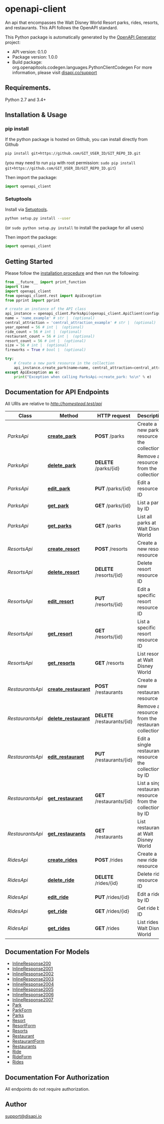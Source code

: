 # openapi-client
An api that encompasses the Walt Disney World Resort parks, rides, resorts, and restaurants. This API follows the OpenAPI standard.

This Python package is automatically generated by the [OpenAPI Generator](https://openapi-generator.tech) project:

- API version: 0.1.0
- Package version: 1.0.0
- Build package: org.openapitools.codegen.languages.PythonClientCodegen
For more information, please visit [disapi.co/support](disapi.co/support)

## Requirements.

Python 2.7 and 3.4+

## Installation & Usage
### pip install

If the python package is hosted on Github, you can install directly from Github

```sh
pip install git+https://github.com/GIT_USER_ID/GIT_REPO_ID.git
```
(you may need to run `pip` with root permission: `sudo pip install git+https://github.com/GIT_USER_ID/GIT_REPO_ID.git`)

Then import the package:
```python
import openapi_client 
```

### Setuptools

Install via [Setuptools](http://pypi.python.org/pypi/setuptools).

```sh
python setup.py install --user
```
(or `sudo python setup.py install` to install the package for all users)

Then import the package:
```python
import openapi_client
```

## Getting Started

Please follow the [installation procedure](#installation--usage) and then run the following:

```python
from __future__ import print_function
import time
import openapi_client
from openapi_client.rest import ApiException
from pprint import pprint

# create an instance of the API class
api_instance = openapi_client.ParksApi(openapi_client.ApiClient(configuration))
name = 'name_example' # str |  (optional)
central_attraction = 'central_attraction_example' # str |  (optional)
year_opened = 56 # int |  (optional)
ride_count = 56 # int |  (optional)
restaurant_count = 56 # int |  (optional)
resort_count = 56 # int |  (optional)
size = 56 # int |  (optional)
fireworks = True # bool |  (optional)

try:
    # Create a new park resource in the collection
    api_instance.create_park(name=name, central_attraction=central_attraction, year_opened=year_opened, ride_count=ride_count, restaurant_count=restaurant_count, resort_count=resort_count, size=size, fireworks=fireworks)
except ApiException as e:
    print("Exception when calling ParksApi->create_park: %s\n" % e)

```

## Documentation for API Endpoints

All URIs are relative to *http://homestead.test/api*

Class | Method | HTTP request | Description
------------ | ------------- | ------------- | -------------
*ParksApi* | [**create_park**](docs/ParksApi.md#create_park) | **POST** /parks | Create a new park resource in the collection
*ParksApi* | [**delete_park**](docs/ParksApi.md#delete_park) | **DELETE** /parks/{id} | Remove a resource from the collection
*ParksApi* | [**edit_park**](docs/ParksApi.md#edit_park) | **PUT** /parks/{id} | Edit a resource by ID
*ParksApi* | [**get_park**](docs/ParksApi.md#get_park) | **GET** /parks/{id} | List a park by ID
*ParksApi* | [**get_parks**](docs/ParksApi.md#get_parks) | **GET** /parks | List all parks at Walt Disney World
*ResortsApi* | [**create_resort**](docs/ResortsApi.md#create_resort) | **POST** /resorts | Create a new resort resource
*ResortsApi* | [**delete_resort**](docs/ResortsApi.md#delete_resort) | **DELETE** /resorts/{id} | Delete resort resource by ID
*ResortsApi* | [**edit_resort**](docs/ResortsApi.md#edit_resort) | **PUT** /resorts/{id} | Edit a specific resort resource by ID
*ResortsApi* | [**get_resort**](docs/ResortsApi.md#get_resort) | **GET** /resorts/{id} | List a specific resort resource by ID
*ResortsApi* | [**get_resorts**](docs/ResortsApi.md#get_resorts) | **GET** /resorts | List resorts at Walt Disney World
*RestaurantsApi* | [**create_restaurant**](docs/RestaurantsApi.md#create_restaurant) | **POST** /restaurants | Create a new restaurant resource
*RestaurantsApi* | [**delete_restaurant**](docs/RestaurantsApi.md#delete_restaurant) | **DELETE** /restaurants/{id} | Remove a resource from the restaurants collection
*RestaurantsApi* | [**edit_restaurant**](docs/RestaurantsApi.md#edit_restaurant) | **PUT** /restaurants/{id} | Edit a single restaurant resource in the collection by ID
*RestaurantsApi* | [**get_restaurant**](docs/RestaurantsApi.md#get_restaurant) | **GET** /restaurants/{id} | List a single restaurant resource from the collection by ID
*RestaurantsApi* | [**get_restaurants**](docs/RestaurantsApi.md#get_restaurants) | **GET** /restaurants | List restaurants at Walt Disney World
*RidesApi* | [**create_rides**](docs/RidesApi.md#create_rides) | **POST** /rides | Create a new ride resource
*RidesApi* | [**delete_ride**](docs/RidesApi.md#delete_ride) | **DELETE** /rides/{id} | Delete ride resource by ID
*RidesApi* | [**edit_ride**](docs/RidesApi.md#edit_ride) | **PUT** /rides/{id} | Edit a ride by ID
*RidesApi* | [**get_ride**](docs/RidesApi.md#get_ride) | **GET** /rides/{id} | Get ride by ID
*RidesApi* | [**get_rides**](docs/RidesApi.md#get_rides) | **GET** /rides | List rides at Walt Disney World


## Documentation For Models

 - [InlineResponse200](docs/InlineResponse200.md)
 - [InlineResponse2001](docs/InlineResponse2001.md)
 - [InlineResponse2002](docs/InlineResponse2002.md)
 - [InlineResponse2003](docs/InlineResponse2003.md)
 - [InlineResponse2004](docs/InlineResponse2004.md)
 - [InlineResponse2005](docs/InlineResponse2005.md)
 - [InlineResponse2006](docs/InlineResponse2006.md)
 - [InlineResponse2007](docs/InlineResponse2007.md)
 - [Park](docs/Park.md)
 - [ParkForm](docs/ParkForm.md)
 - [Parks](docs/Parks.md)
 - [Resort](docs/Resort.md)
 - [ResortForm](docs/ResortForm.md)
 - [Resorts](docs/Resorts.md)
 - [Restaurant](docs/Restaurant.md)
 - [RestaurantForm](docs/RestaurantForm.md)
 - [Restaurants](docs/Restaurants.md)
 - [Ride](docs/Ride.md)
 - [RideForm](docs/RideForm.md)
 - [Rides](docs/Rides.md)


## Documentation For Authorization

 All endpoints do not require authorization.


## Author

support@disapi.io


